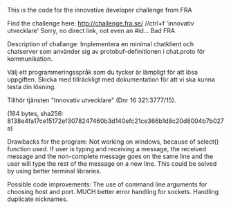 This is the code for the innovative developer challenge from FRA

Find the challenge here: http://challenge.fra.se/ //ctrl+f 'innovativ utvecklare'
Sorry, no direct link, not even an #id... Bad FRA

Description of challange:
Implementera en minimal chatklient och chatserver som använder sig av protobuf-definitionen i chat.proto för kommunikation.

Välj ett programmeringsspråk som du tycker är lämpligt för att lösa uppgiften. Skicka med tillräckligt med dokumentation för att vi ska kunna testa din lösning. 

Tillhör tjänsten "Innovativ utvecklare" (Dnr 16 321:3777/15).


(184 bytes, sha256: 8138e4fa17ce15172ef3078247460b3d140efc21ce366b1d8c20d8004b7b027a)


Drawbacks for the program:
    Not working on windows, because of select() function used.
    If user is typing and receiving a message, the received message and the non-complete message goes on the same line and the user will type the rest of the message on a new line. This could be solved by using better terminal libraries.


Possible code improvements:
    The use of command line arguments for choosing host and port.
    MUCH better error handling for sockets.
    Handling duplicate nicknames.
